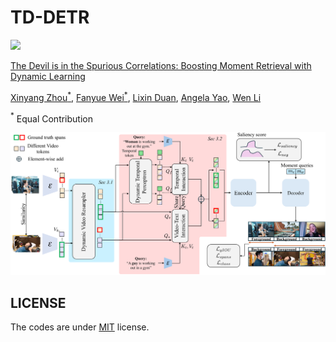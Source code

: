 # TD-DETR

<a href='https://arxiv.org/abs/2501.07305'><img src='https://img.shields.io/badge/ArXiv-2501.07305-red'></a>

[The Devil is in the Spurious Correlations: Boosting Moment Retrieval with Dynamic Learning](https://arxiv.org/abs/2501.07305)

[Xinyang Zhou$^*$](https://scholar.google.com/citations?user=yvw4X_sAAAAJ), [Fanyue Wei$^*$](https://wfanyue.github.io/), [Lixin Duan](https://scholar.google.com/citations?user=inRIcS0AAAAJ), [Angela Yao](https://www.comp.nus.edu.sg/~ayao/), [Wen Li](https://wenli-vision.github.io/)

$^*$ Equal Contribution

![1746780221714](figures/overview.png)

## LICENSE
The codes are under [MIT](https://opensource.org/license/MIT) license.